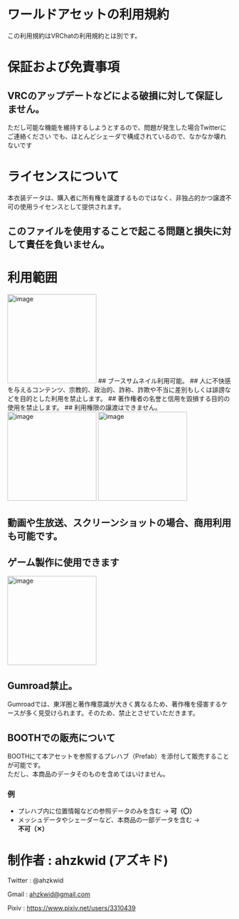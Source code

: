 # ワールドアセットの利用規約
この利用規約はVRChatの利用規約とは別です。

# 保証および免責事項
## VRCのアップデートなどによる破損に対して保証しません。
ただし可能な機能を維持するしようとするので、問題が発生した場合Twitterにご連絡ください
でも、ほとんどシェーダで構成されているので、なかなか壊れないです

# ライセンスについて
  本衣装データは、購入者に所有権を譲渡するものではなく、非独占的かつ譲渡不可の使用ライセンスとして提供されます。

## このファイルを使用することで起こる問題と損失に対して責任を負いません。

# 利用範囲
<img width="200" height="200" alt="image" src="https://github.com/user-attachments/assets/11fe790f-ebb5-4a5b-932e-2eb877a3352f" />
## ブースサムネイル利用可能。
## 人に不快感を与えるコンテンツ、宗教的、政治的、詐称、詐欺や不当に差別もしくは誹謗などを目的とした利用を禁止します。
## 著作権者の名誉と信用を毀損する目的の使用を禁止します。
## 利用権限の譲渡はできません。



<img width="200" height="200" alt="image" src="https://github.com/user-attachments/assets/df1645f8-4450-4a44-9ea0-6a3cf2300b44" />
<img width="200" height="200" alt="image" src="https://github.com/user-attachments/assets/720689ae-7ec2-4f30-a58e-d4fb16673732" />

## 動画や生放送、スクリーンショットの場合、商用利用も可能です。


## ゲーム製作に使用できます


<img width="200" height="200" alt="image" src="https://github.com/user-attachments/assets/131dcf37-a400-413d-b785-64474a3ace4d" />

## Gumroad禁止。
Gumroadでは、東洋圏と著作権意識が大きく異なるため、著作権を侵害するケースが多く見受けられます。そのため、禁止とさせていただきます。

## BOOTHでの販売について
BOOTHにて本アセットを参照するプレハブ（Prefab）を添付して販売することが可能です。  
ただし、本商品のデータそのものを含めてはいけません。

### 例
- プレハブ内に位置情報などの参照データのみを含む → **可（〇）**  
- メッシュデータやシェーダーなど、本商品の一部データを含む → **不可（✕）**

# 制作者 : ahzkwid (アズキド)

Twitter : @ahzkwid

Gmail : ahzkwid@gmail.com

Pixiv : https://www.pixiv.net/users/3310439
